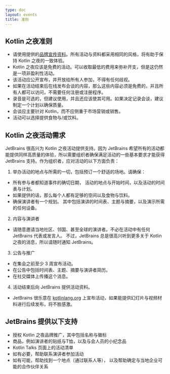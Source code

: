 ```yaml
---
type: doc
layout: events
title: 准则
---
```


## Kotlin 之夜准则

* 请使用提供的[品牌宣传资料](https://drive.google.com/drive/folders/1wTJ-PiO6VvbY6XdACGLsWZ_N8KHI0Nvr)。所有活动与资料都采用相同的风格，将有助于保持 Kotlin 之夜的一致体验。
* Kotlin 之夜应该是免费的活动。可以收取最低的费用来弥补开支，但是这仍然是一项非盈利性活动。
* 该活动应公开宣布，并开放给所有人参加，不得有任何歧视。
* 如果在活动结束后在线发布会谈的内容，那么这些内容必须是免费的，并且所有人都可以访问，不需要任何注册或注册程序。
* 录音是可选的，但建议使用，并且还应该使其可用。如果决定记录会谈，建议制定一个计划以确保质量。
* 会谈应主要针对 Kotlin，而不应侧重于市场营销或销售。
* 活动可以选择提供食物与/或饮料。


## Kotlin 之夜活动需求
JetBrains 很高兴为 Kotlin 之夜活动提供支持。因为 JetBrains 希望所有的活动都能提供同样高质量的体验，所以需要组织者确保满足活动的一些基本要求才能获得 JetBrains 支持。作为组织者，应对活动的以下方面负责：

1. 举办活动的地点与所需的一切，包括预订一个舒适的场地。请确保：
  * 所有参与者都知道事件的确切日期，
    活动的地点与开始时间，以及活动的时间表与计划。
  * 如果提供的话，那么每个人都有足够的空间以及食物与饮料。
  * 确保演讲者有一个规划。
    其中包括演讲的时间表、主题与摘要，以及演示所需的任何设备。
2. 内容与演讲者
  * 请随意邀请当地社区、邻国、甚至全球的演讲者。不必在活动中有任何 JetBrains 代表或发言人。
    不过，JetBrains 总是很高兴听到更多关于 Kotlin 之夜的消息，所以请随时通知 JetBrains。
3. 公告与推广
  * 在集会之前至少 3 周宣布活动。
  * 在公告中包括时间表、主题、摘要与演讲者简历。
  * 在社交媒体上传播这个消息。
4. 活动结束后向 JetBrains 提供活动资料。
  * JetBrains 很乐意在 [kotlinlang.org](/community/talks.html) 上宣布活动，如果能提供幻灯片与视频材料进行后续发布，将不胜感激。

## JetBrains 提供以下支持

* 授权 Kotlin 之夜品牌推广，其中包括名称与徽标
* 商品，例如演讲者的贴纸与T恤，以及与会人员的小纪念品
* Kotlin Talks 页面上的活动清单
* 如有必要，帮助联系演讲者参加活动
* 如有可能，帮助找到一个地点（通过联系人等），
  以及帮助确定与当地企业可能的合作伙伴关系

